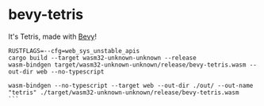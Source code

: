 # bevy-tetris

It's Tetris, made with [Bevy](https://github.com/bevyengine/bevy)!

````
RUSTFLAGS=--cfg=web_sys_unstable_apis 
cargo build --target wasm32-unknown-unknown --release
wasm-bindgen target/wasm32-unknown-unknown/release/bevy-tetris.wasm --out-dir web --no-typescript

wasm-bindgen --no-typescript --target web --out-dir ./out/ --out-name "tetris" ./target/wasm32-unknown-unknown/release/bevy-tetris.wasm
```
